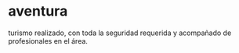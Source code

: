 # aventura
turismo realizado, con toda la seguridad requerida y acompañado de profesionales en el área.
